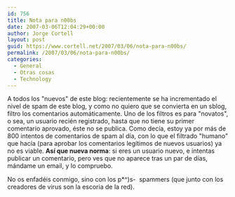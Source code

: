 ```yaml
---
id: 756
title: Nota para n00bs
date: 2007-03-06T12:04:29+00:00
author: Jorge Cortell
layout: post
guid: https://www.cortell.net/2007/03/06/nota-para-n00bs/
permalink: /2007/03/06/nota-para-n00bs/
categories:
  - General
  - Otras cosas
  - Technology
---
```

A todos los "nuevos" de este blog: recientemente se ha incrementado el nivel de spam de este blog, y como no quiero que se convierta en un sblog, filtro los comentarios automáticamente. Uno de los filtros es para "novatos", o sea, un usuario recién registrado, hasta que no tiene su primer comentario aprovado, éste no se publica. Como decí­a, estoy ya por más de 800 intentos de comentarios de spam al dí­a, con lo que el filtrado "humano" que hací­a (para aprobar los comentarios legí­timos de nuevos usuarios) ya no es viable. **Así­ que nueva norma**: si eres un usuario nuevo, e intentas publicar un comentario, pero ves que no aparece tras un par de dí­as, mándame un email, y lo compruebo.

No os enfadéis conmigo, sino con los p*^)s-  spammers (que junto con los creadores de virus son la escoria de la red).